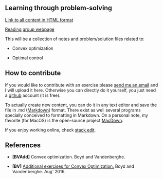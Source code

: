 ## Learning through problem-solving

[Link to all content in HTML format](http://main.marcelo-forets.fr/ocrg/)

[Reading group webpage](https://project.inria.fr/readinggroupoc/)

This will be a collection of notes and problem/solution files related to:

* Convex optimization

* Optimal control


## How to contribute

If you would like to contribute with an exercise please [send me an email](marcelo-forets.fr) and I will upload it here. Otherwise you can directly do it yourself, you just need a [github](https://github.com/) account (it is free). 

To actually create new content, you can do it in any text editor and save the file in .md ([Markdown](https://en.wikipedia.org/wiki/Markdown)) format. There exist as well several programs specially conceived to formatting in Markdown. On a personal note, my favorite (for MacOS) is the open-source project [MacDown](macdown.uranusjr.com/). 

 
If you enjoy working online, check [stack edit](https://stackedit.io).

## References
 
* **[BVAdd]** Convex optimization. Boyd and Vandenberghe.
 
* **[BV]** [Additional exercises for Convex Optimization.](https://web.stanford.edu/~boyd/cvxbook/bv_cvxbook_extra_exercises.pdf) Boyd and Vandenberghe. Aug' 2016.
